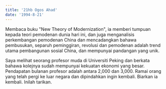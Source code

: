 ```yaml
---
title: '21hb Ogos Ahad'
date: '1994-8-21'
---
```


Membaca buku "New Theory of Modernization", ia memberi tumpuan kepada teori pemodenan dunia hari ini, dan juga menganalisis perkembangan pemodenan China dan mencadangkan bahawa pembusukan, separuh peminggiran, revolusi dan pemodenan adalah trend utama pembangunan sosial China, dan mempunyai pandangan yang unik.

Saya melihat seorang profesor muda di Universiti Peking dan berkata bahawa kolejnya sudah mempunyai kekuatan ekonomi yang besar. Pendapatan bulanan profesor adalah antara 2,000 dan 3,000. Ramai orang yang telah pergi ke luar negara dan dipindahkan ingin kembali. Biarkan ia kembali. Inilah tarikan.

